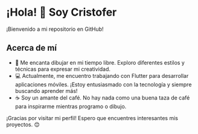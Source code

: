 # ¡Hola! 👋 Soy Cristofer

¡Bienvenido a mi repositorio en GitHub! 

## Acerca de mí
- 🎨 Me encanta dibujar en mi tiempo libre. Exploro diferentes estilos y técnicas para expresar mi creatividad.
- 💻 Actualmente, me encuentro trabajando con Flutter para desarrollar aplicaciones móviles. ¡Estoy entusiasmado con la tecnología y siempre buscando aprender más!
- ☕ Soy un amante del café. No hay nada como una buena taza de café para inspirarme mientras programo o dibujo.

¡Gracias por visitar mi perfil! Espero que encuentres interesantes mis proyectos. 😊
